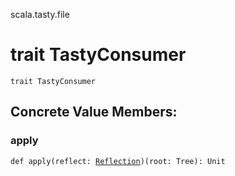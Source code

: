 scala.tasty.file
# trait TastyConsumer

<pre><code class="language-scala" >trait TastyConsumer</pre></code>
## Concrete Value Members:
### apply
<pre><code class="language-scala" >def apply(reflect: <a href="../Reflection.md">Reflection</a>)(root: Tree): Unit</pre></code>

